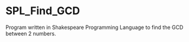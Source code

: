 # SPL_Find_GCD
Program written in Shakespeare Programming Language to find the GCD between 2 numbers.
